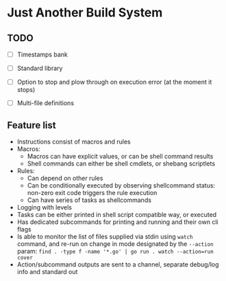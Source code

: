 Just Another Build System
=========================


TODO
----

- [ ] Timestamps bank
- [ ] Standard library
- [ ] Option to stop and plow through on execution error (at the moment it stops)
- [ ] Multi-file definitions


Feature list
------------

- Instructions consist of macros and rules
- Macros:
	- Macros can have explicit values, or can be shell command results
	- Shell commands can either be shell cmdlets, or shebang scriptlets
- Rules:
	- Can depend on other rules
	- Can be conditionally executed by observing shellcommand status: non-zero exit code triggers the rule execution
	- Can have series of tasks as shellcommands
- Logging with levels
- Tasks can be either printed in shell script compatible way, or executed
- Has dedicated subcommands for printing and running and their own cli flags
- Is able to monitor the list of files supplied via stdin using `watch` command, and re-run on change in mode designated by the `--action` param: `find . -type f -name '*.go' | go run . watch --action=run cover`
- Action/subcommand outputs are sent to a channel, separate debug/log info and standard out
